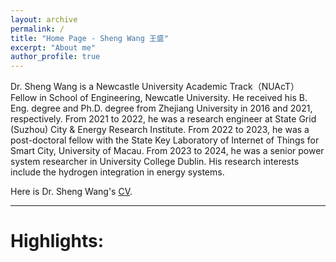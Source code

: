 ```yaml
---
layout: archive
permalink: /
title: "Home Page - Sheng Wang 王盛"
excerpt: "About me"
author_profile: true
---
```




Dr. Sheng Wang is a Newcastle University Academic Track（NUAcT） Fellow in School of Engineering, Newcatle University. He received his B. Eng. degree and Ph.D. degree from Zhejiang University in 2016 and 2021, respectively. From 2021 to 2022, he was a research engineer at State Grid (Suzhou) City & Energy Research Institute. From 2022 to 2023, he was a post-doctoral fellow with the State Key Laboratory of Internet of Things for Smart City, University of Macau. From 2023 to 2024, he was a senior power system researcher in University College Dublin. His research interests include the hydrogen integration in energy systems. 

Here is Dr. Sheng Wang's [CV](https://shengwang-ee.github.io/files/CV/CV_-_Sheng_Wang.pdf).



------

Highlights:
======


